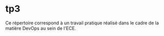 # tp3
Ce répertoire correspond à un travail pratique réalisé dans le cadre de la matière DevOps au sein de l'ECE.
